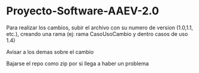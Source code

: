 # Proyecto-Software-AAEV-2.0

Para realizar los cambios, subir el archivo con su numero de version (1.0,1.1, etc.), creando una rama (ej: rama CasoUsoCambio y dentro casos de uso 1.4)

Avisar a los demas sobre el cambio

Bajarse el repo como zip por si llega a haber un problema
